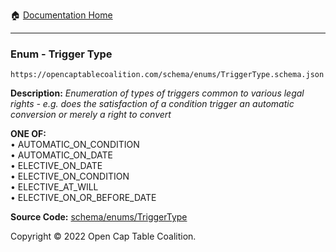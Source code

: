 :house: [Documentation Home](/README.md)

---

### Enum - Trigger Type

`https://opencaptablecoalition.com/schema/enums/TriggerType.schema.json`

**Description:** _Enumeration of types of triggers common to various legal rights - e.g. does the satisfaction of a condition trigger an automatic conversion or merely a right to convert_

**ONE OF:**</br>&bull; AUTOMATIC_ON_CONDITION </br>&bull; AUTOMATIC_ON_DATE </br>&bull; ELECTIVE_ON_DATE </br>&bull; ELECTIVE_ON_CONDITION </br>&bull; ELECTIVE_AT_WILL </br>&bull; ELECTIVE_ON_OR_BEFORE_DATE

**Source Code:** [schema/enums/TriggerType](/schema/enums/TriggerType.schema.json)

Copyright © 2022 Open Cap Table Coalition.
